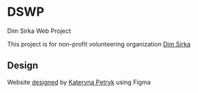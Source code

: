 # DSWP
Dim Sirka Web Project

This project is for non-profit volunteering organization [Dim Sirka](https://www.facebook.com/dimsirka/)

## Design

Website [designed](https://www.figma.com/file/695AuIT5wmjl71WxqE8iLD/%D0%94%D1%96%D0%BC-%D0%A1%D1%96%D1%80%D0%BA%D0%B0?node-id=0%3A1) by [Kateryna Petryk](https://www.linkedin.com/in/kateryna-petryk-3709b7212/) using Figma
